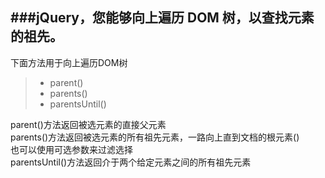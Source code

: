 ###jQuery，您能够向上遍历 DOM 树，以查找元素的祖先。
----
下面方法用于向上遍历DOM树
> * parent()
> * parents()
> * parentsUntil() 

parent()方法返回被选元素的直接父元素   
parents()方法返回被选元素的所有祖先元素，一路向上直到文档的根元素(<html>)   
也可以使用可选参数来过滤选择   
parentsUntil()方法返回介于两个给定元素之间的所有祖先元素
   
